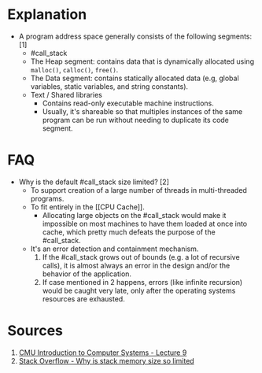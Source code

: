 # Explanation
- A program address space generally consists of the following segments: [1]
	- #call_stack 
	- The Heap segment: contains data that is dynamically allocated using `malloc()`, `calloc()`, `free()`.
	- The Data segment: contains statically allocated data (e.g, global variables, static variables, and string constants).
	- Text / Shared libraries
		- Contains read-only executable machine instructions.
		- Usually, it's shareable so that multiples instances of the same program can be run without needing to duplicate its code segment.

# FAQ
- Why is the default #call_stack size limited? [2]
	- To support creation of a large number of threads in multi-threaded programs.
	- To fit entirely in the [[CPU Cache]].
		- Allocating large objects on the #call_stack would make it impossible on most machines to have them loaded at once into cache, which pretty much defeats the purpose of the #call_stack.
	- It's an error detection and containment mechanism.
		1. If the #call_stack grows out of bounds (e.g. a lot of recursive calls), it is almost always an error in the design and/or the behavior of the application.
		2. If case mentioned in 2 happens, errors (like infinite recursion) would be caught very late, only after the operating systems resources are exhausted.

# Sources
1. [CMU Introduction to Computer Systems - Lecture 9](https://scs.hosted.panopto.com/Panopto/Pages/Sessions/List.aspx#folderID=%22b96d90ae-9871-4fae-91e2-b1627b43e25e%22)
2. [Stack Overflow - Why is stack memory size so limited](https://stackoverflow.com/questions/10482974/why-is-stack-memory-size-so-limited)
